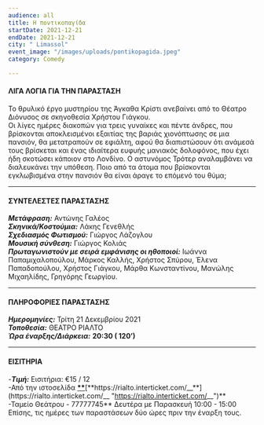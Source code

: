 ```yaml
---
audience: all
title: Η ποντικοπαγίδα
startDate: 2021-12-21
endDate: 2021-12-21
city: " Limassol"
event_image: "/images/uploads/pontikopagida.jpeg"
category: Comedy

---
```

#### ΛΙΓΑ ΛΟΓΙΑ ΓΙΑ ΤΗΝ ΠΑΡΑΣΤΑΣΗ

Το θρυλικό έργο μυστηρίου της Άγκαθα Κρίστι ανεβαίνει από το Θέατρο Διόνυσος σε σκηνοθεσία Χρήστου Γιάγκου.  
Οι λίγες ημέρες διακοπών για τρεις γυναίκες και πέντε άνδρες, που βρίσκονται αποκλεισμένοι εξαιτίας της βαριάς χιονόπτωσης σε μια πανσιόν, θα μετατραπούν σε εφιάλτη, αφού θα διαπιστώσουν ότι ανάμεσά τους βρίσκεται και ένας ιδιαίτερα ευφυής μανιακός δολοφόνος, που έχει ήδη σκοτώσει κάποιον στο Λονδίνο. Ο αστυνόμος Τρότερ αναλαμβάνει να διαλευκάνει την υπόθεση. Ποιο από τα άτομα που βρίσκονται εγκλωβισμένα στην πανσιόν θα είναι άραγε το επόμενό του θύμα;

***

#### ΣΥΝΤΕΛΕΣΤΕΣ ΠΑΡΑΣΤΑΣΗΣ

**_Μετάφραση:_** Αντώνης Γαλέος  
**_Σκηνικά/Κοστούμια:_** Λάκης Γενεθλής  
**_Σχεδιασμός Φωτισμού:_** Γιώργος Λάζογλου  
**_Μουσική σύνθεση:_** Γιώργος Κολιάς  
**_Πρωταγωνιστούν με σειρά εμφάνισης οι ηθοποιοί:_** Ιωάννα Παπαμιχαλοπούλου, Μάρκος Καλλής, Χρήστος Σπύρου, Έλενα Παπαδοπούλου, Χρήστος Γιάγκου, Μάρθα Κωνσταντίνου, Μανώλης Μιχαηλίδης, Γρηγόρης Γεωργίου.

***

#### ΠΛΗΡΟΦΟΡΙΕΣ ΠΑΡΑΣΤΑΣΗΣ

**_Ημερομηνίες:_** Τρίτη 21 Δεκεμβρίου 2021  
**_Τοποθεσία:_** ΘΕΑΤΡΟ ΡΙΑΛΤΟ  
**_Ώρα έναρξης/Διάρκεια:_** **20:30 ( 120’)**

***

#### ΕΙΣΙΤΗΡΙΑ

\-**_Τιμή:_** Εισιτήρια: €15 / 12  
\-Από την ιστοσελίδα [__**__](https://rialto.interticket.com/ "https://rialto.interticket.com/")[**https://rialto.interticket.com/__**](https://rialto.interticket.com/__ "https://rialto.interticket.com/__")**  
\-Ταμείο Θεάτρου - 77777745** Δευτέρα με Παρασκευή 10:00 - 15:00  
​Επίσης, τις ημέρες των παραστάσεων δύο ώρες πριν την έναρξη τους.